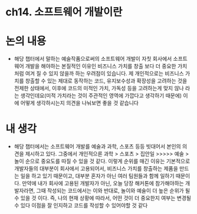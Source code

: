 # ch14. 소프트웨어 개발이란

# 논의 내용

- 해당 챕터에서 말하는 예술작품으로써의 소프트웨어 개발이 자칫 회사에서 소프트웨어 개발을 해야하는 본질적인 이유인 비즈니스 가치를 창출 보다 더 중요한 가치처럼 여겨 질 수 있지 않을까 하는 우려점이 있습니다. 제 개인적으로는 비즈니스 가치를 창출할 수 있는 제대로 동작하는 코드, 유지보수성과 확장성을 고려하는 것을 전제한 상태에서, 이후에 코드의 미적인 가치, 가독성 등을 고려하는게 맞지 않나 라는 생각인데요(미적 가치라는 것이 주관적인 영역에 가깝다고 생각하기 때문에) 이에 어떻게 생각하시는지 의견을 나눠보면 좋을 것 같습니다

# 내 생각

- 해당 챕터에서는 소프트웨어 개발를 예술과 과학, 스포츠 등등 빗대어서 본인의 의견을 제시하고 있다. 그중에서 개인적으론 과학 > 스포츠 > 집안일 >>>>> 예술 > 놀이 순으로 중요도를 따질 수 있을 것 같다. 이렇게 순위를 매긴 이유는 기본적으로 개발자들의 대부분이 회사에서 고용되어서, 비즈니스 가치를 창출하는 제품을 만드는 일을 하고 있기 때문이고, 대부분 혼자가 아닌 여러 팀원들과 함께 일하기 때문이다. 만약에 내가 회사에 고용된 개발자가 아닌, 오늘 당장 해커톤에 참가해야하는 개발자라면, 그때 작성되는 코드에서는 이와 반대로, 놀이와 예술이 더 높은 순위가 될 수 있을 것 이다. 즉, 나의 현재 상황에 따라서, 어떤 것이 더 중요한지 여부는 변경될 수 있다 이점을 잘 인지하고 코드를 작성할 수 있어야할 것 같다